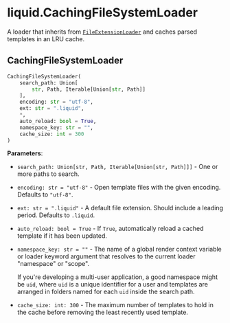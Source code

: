 # liquid.CachingFileSystemLoader

A loader that inherits from [`FileExtensionLoader`](./fileextensionloader.md) and caches parsed templates in an LRU cache.

## CachingFileSystemLoader

```python
CachingFileSystemLoader(
    search_path: Union[
        str, Path, Iterable[Union[str, Path]]
    ],
    encoding: str = "utf-8",
    ext: str = ".liquid",
    *,
    auto_reload: bool = True,
    namespace_key: str = "",
    cache_size: int = 300
)
```

**Parameters**:

- `search_path: Union[str, Path, Iterable[Union[str, Path]]]` - One or more paths to search.

- `encoding: str = "utf-8"` - Open template files with the given encoding. Defaults to `"utf-8"`.

- `ext: str = ".liquid"` - A default file extension. Should include a leading period. Defaults to `.liquid`.

- `auto_reload: bool = True` - If `True`, automatically reload a cached template if it has been updated.

- `namespace_key: str = ""` - The name of a global render context variable or loader keyword argument that resolves to the current loader "namespace" or "scope".

  If you're developing a multi-user application, a good namespace might be `uid`, where `uid` is a unique identifier for a user and templates are arranged in folders named for each `uid` inside the search path.

- `cache_size: int: 300` - The maximum number of templates to hold in the cache before removing the least recently used template.

